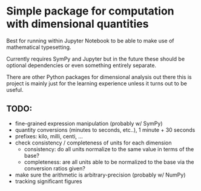 # Simple package for computation with dimensional quantities
Best for running within Jupyter Notebook to be able to make use of mathematical typesetting.

Currently requires SymPy and Jupyter but in the future these should be optional dependencies or even something entirely separate.

There are other Python packages for dimensional analysis out there this is project is mainly just for the learning experience unless it turns out to be useful.

## TODO:
* fine-grained expression manipulation (probably w/ SymPy)
* quantity conversions (minutes to seconds, etc..), 1 minute + 30 seconds
* prefixes: kilo, milli, centi, ...
* check consistency / completeness of units for each dimension
    * consistency: do all units normalize to the same value in terms of the base?
    * completeness: are all units able to be normalized to the base via the conversion ratios given?
* make sure the arithmetic is arbitrary-precision (probably w/ NumPy)
* tracking significant figures
